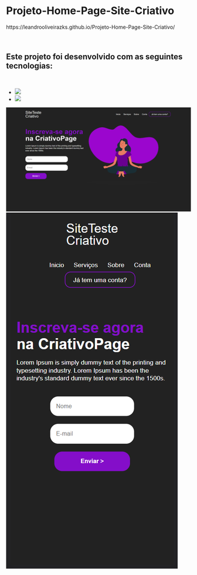 # Projeto-Home-Page-Site-Criativo
<p>https://leandrooliveirazks.github.io/Projeto-Home-Page-Site-Criativo/</p>
<br>

<h2>Este projeto foi desenvolvido com as seguintes tecnologias:</h2>
<br>

  - <img src="https://img.shields.io/badge/HTML5-E34F26?style=for-the-badge&logo=html5&logoColor=white" >

  - <img src="https://img.shields.io/badge/CSS3-1572B6?style=for-the-badge&logo=css3&logoColor=white" > 



<img src="https://github.com/LeandroOliveiraZks/Projeto-Home-Page-Site-Criativo/blob/master/images/SiteCriativo.desktop.png?raw=true">

<img src="https://github.com/LeandroOliveiraZks/Projeto-Home-Page-Site-Criativo/blob/master/images/SiteCriativo.mobile.png?raw=true">

